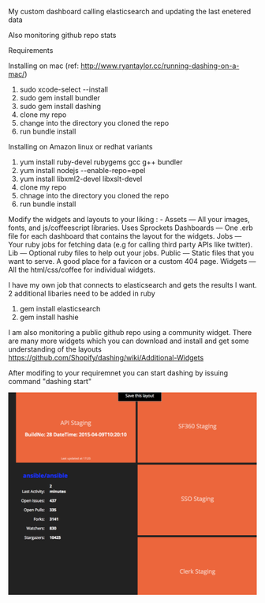 My custom dashboard calling elasticsearch and updating the last enetered data 

Also monitoring github repo stats


Requirements

Installing on mac (ref: http://www.ryantaylor.cc/running-dashing-on-a-mac/)

1. sudo xcode-select --install
2. sudo gem install bundler
3. sudo gem install dashing
4. clone my repo
5. change into the directory you cloned the repo
6. run bundle install

Installing on Amazon linux or redhat variants

1. yum install ruby-devel rubygems gcc g++ bundler
2. yum install nodejs --enable-repo=epel
3. yum install libxml2-devel libxslt-devel
4. clone my repo
5. chnage into the directory you cloned the repo
6. run bundle install

Modify the widgets and layouts to your liking  : -
Assets — All your images, fonts, and js/coffeescript libraries. Uses Sprockets
Dashboards — One .erb file for each dashboard that contains the layout for the widgets.
Jobs — Your ruby jobs for fetching data (e.g for calling third party APIs like twitter).
Lib — Optional ruby files to help out your jobs.
Public — Static files that you want to serve. A good place for a favicon or a custom 404 page.
Widgets — All the html/css/coffee for individual widgets.

I have my own job that connects to elasticsearch and gets the results I want.
2 additional libaries need to be added in ruby

1. gem install elasticsearch
2. gem install hashie

I am also monitoring a public github repo using a community widget.
There are many more widgets which you can download and install and get some understanding of the layouts
https://github.com/Shopify/dashing/wiki/Additional-Widgets

After modifing to your requiremnet you can start dashing by issuing command "dashing start"

![Alt text](https://github.com/l2t3r/customdash/blob/master/customdash.png "CustomDash")
